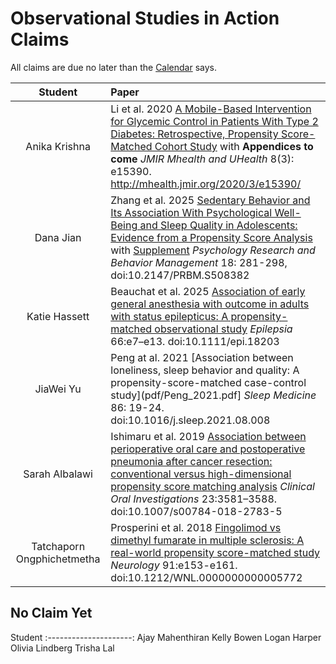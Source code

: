 # Observational Studies in Action Claims

All claims are due no later than the [Calendar](https://thomaselove.github.io/500-2025/calendar.html) says.

Student | Paper
:---------------------: | :----------------------------------------------------------------------------------------------------
Anika Krishna | Li et al. 2020 [A Mobile-Based Intervention for Glycemic Control in Patients With Type 2 Diabetes: Retrospective, Propensity Score-Matched Cohort Study](pdfs/Li_2020.pdf) with **Appendices to come** *JMIR Mhealth and UHealth* 8(3): e15390. <http://mhealth.jmir.org/2020/3/e15390/>
Dana Jian | Zhang et al. 2025 [Sedentary Behavior and Its Association With Psychological Well-Being and Sleep Quality in Adolescents: Evidence from a Propensity Score Analysis](pdfs/Zhang_2025.pdf) with [Supplement](pdfs/Zhang_2025_supplement.pdf) *Psychology Research and Behavior Management* 18: 281-298, doi:10.2147/PRBM.S508382 
Katie Hassett | Beauchat et al. 2025 [Association of early general anesthesia with outcome in adults with status epilepticus: A propensity-matched observational study](pdfs/Beauchat_2025.pdf) *Epilepsia* 66:e7–e13. doi:10.1111/epi.18203
JiaWei Yu | Peng at al. 2021 [Association between loneliness, sleep behavior and quality: A propensity-score-matched case-control study](pdf/Peng_2021.pdf] *Sleep Medicine* 86: 19-24. doi:10.1016/j.sleep.2021.08.008
Sarah Albalawi | Ishimaru et al. 2019 [Association between perioperative oral care and postoperative pneumonia after cancer resection: conventional versus high-dimensional propensity score matching analysis](pdfs/Ishimaru_2019.pdf) *Clinical Oral Investigations* 23:3581–3588. doi:10.1007/s00784-018-2783-5
Tatchaporn Ongphichetmetha | Prosperini et al. 2018 [Fingolimod vs dimethyl fumarate in multiple sclerosis: A real-world propensity score-matched study](pdfs/Prosperini_2018.pdf) *Neurology* 91:e153-e161. doi:10.1212/WNL.0000000000005772

## No Claim Yet

Student
:---------------------: 
Ajay Mahenthiran
Kelly Bowen
Logan Harper
Olivia Lindberg
Trisha Lal

